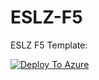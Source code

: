# ESLZ-F5

ESLZ F5 Template:

 [![Deploy To Azure](https://docs.microsoft.com/en-us/azure/templates/media/deploy-to-azure.svg)](https://portal.azure.com/#blade/Microsoft_Azure_CreateUIDef/CustomDeploymentBlade/uri/https%3A%2F%2Fraw.githubusercontent.com%2FTrace3-ChrisCalzaretta%2FESLZ-F5%2Fmain%2FmainTemplate.json/uiFormDefinitionUri/https%3A%2F%2Fraw.githubusercontent.com%2FTrace3-ChrisCalzaretta%2FESLZ-F5%2Fmain%2FUiFormDefinition.json)
